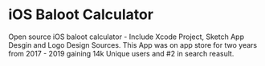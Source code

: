 # iOS Baloot Calculator
Open source iOS baloot calculator - Include Xcode Project, Sketch App Desgin and Logo Design Sources. This App was on app store for two years from 2017 - 2019 gaining 14k Unique users and #2 in search reasult.

